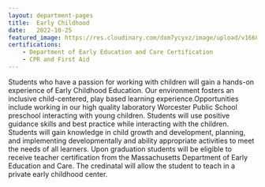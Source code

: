 ```yaml
---
layout: department-pages
title:  Early Childhood
date:   2022-10-25
featured_image: https://res.cloudinary.com/dxm7ycyxz/image/upload/v1668016878/2022/04/sigmund-TJxotQTUr8o-unsplash-1-1024x736_mpnkjz.jpg
certifications:
    - Department of Early Education and Care Certification
    - CPR and First Aid
---
```


Students who have a passion for working with children will gain a hands-on experience of Early Childhood Education. Our environment fosters an inclusive child-centered,  play based learning experience.Opportunities include working in our high quality laboratory Worcester Public School preschool interacting with young children. Students will use positive guidance skills and best practice while interacting with the children. Students will gain knowledge in child growth and development, planning, and implementing developmentally and ability appropriate activities to meet the needs of all learners. Upon graduation students will be eligible to receive teacher certification from the Massachusetts Department of Early Education and Care. The credinatal will allow the student to teach in a private early childhood center.




